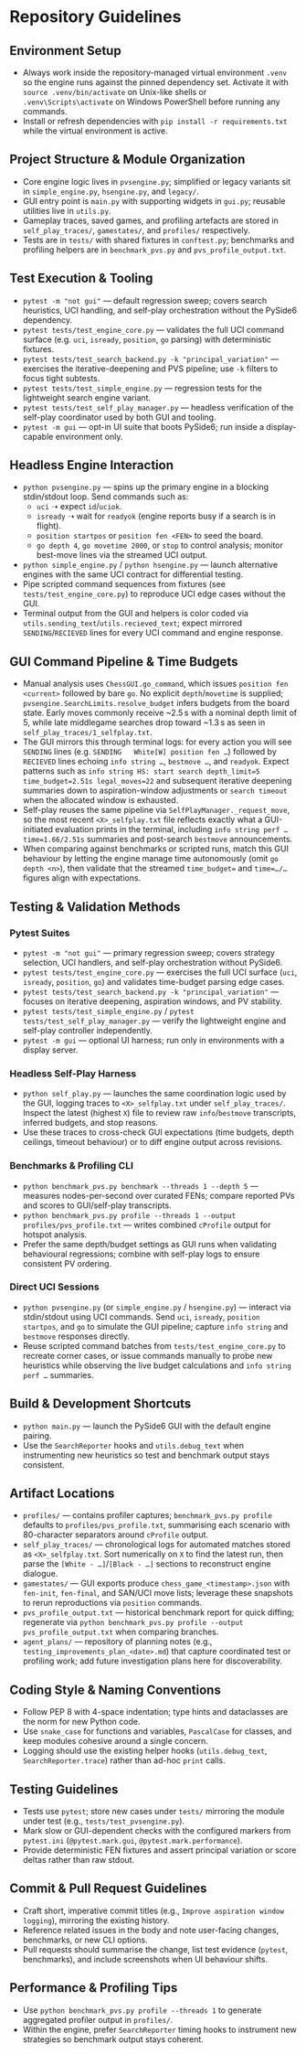 # Repository Guidelines

## Environment Setup
- Always work inside the repository-managed virtual environment `.venv` so the engine runs against the pinned dependency set. Activate it with `source .venv/bin/activate` on Unix-like shells or `.venv\Scripts\activate` on Windows PowerShell before running any commands.
- Install or refresh dependencies with `pip install -r requirements.txt` while the virtual environment is active.

## Project Structure & Module Organization
- Core engine logic lives in `pvsengine.py`; simplified or legacy variants sit in `simple_engine.py`, `hsengine.py`, and `legacy/`.
- GUI entry point is `main.py` with supporting widgets in `gui.py`; reusable utilities live in `utils.py`.
- Gameplay traces, saved games, and profiling artefacts are stored in `self_play_traces/`, `gamestates/`, and `profiles/` respectively.
- Tests are in `tests/` with shared fixtures in `conftest.py`; benchmarks and profiling helpers are in `benchmark_pvs.py` and `pvs_profile_output.txt`.

## Test Execution & Tooling
- `pytest -m "not gui"` — default regression sweep; covers search heuristics, UCI handling, and self-play orchestration without the PySide6 dependency.
- `pytest tests/test_engine_core.py` — validates the full UCI command surface (e.g. `uci`, `isready`, `position`, `go` parsing) with deterministic fixtures.
- `pytest tests/test_search_backend.py -k "principal_variation"` — exercises the iterative-deepening and PVS pipeline; use `-k` filters to focus tight subtests.
- `pytest tests/test_simple_engine.py` — regression tests for the lightweight search engine variant.
- `pytest tests/test_self_play_manager.py` — headless verification of the self-play coordinator used by both GUI and tooling.
- `pytest -m gui` — opt-in UI suite that boots PySide6; run inside a display-capable environment only.

## Headless Engine Interaction
- `python pvsengine.py` — spins up the primary engine in a blocking stdin/stdout loop. Send commands such as:
  - `uci` ➝ expect `id`/`uciok`.
  - `isready` ➝ wait for `readyok` (engine reports busy if a search is in flight).
  - `position startpos` or `position fen <FEN>` to seed the board.
  - `go depth 4`, `go movetime 2000`, or `stop` to control analysis; monitor best-move lines via the streamed UCI output.
- `python simple_engine.py` / `python hsengine.py` — launch alternative engines with the same UCI contract for differential testing.
- Pipe scripted command sequences from fixtures (see `tests/test_engine_core.py`) to reproduce UCI edge cases without the GUI.
- Terminal output from the GUI and helpers is color coded via `utils.sending_text`/`utils.recieved_text`; expect mirrored `SENDING`/`RECIEVED` lines for every UCI command and engine response.

## GUI Command Pipeline & Time Budgets
- Manual analysis uses `ChessGUI.go_command`, which issues `position fen <current>` followed by bare `go`. No explicit `depth`/`movetime` is supplied; `pvsengine.SearchLimits.resolve_budget` infers budgets from the board state. Early moves commonly receive ~2.5 s with a nominal depth limit of 5, while late middlegame searches drop toward ~1.3 s as seen in `self_play_traces/1_selfplay.txt`.
- The GUI mirrors this through terminal logs: for every action you will see `SENDING` lines (e.g. `SENDING   White[W] position fen …`) followed by `RECIEVED` lines echoing `info string …`, `bestmove …`, and `readyok`. Expect patterns such as `info string HS: start search depth_limit=5 time_budget=2.51s legal_moves=22` and subsequent iterative deepening summaries down to aspiration-window adjustments or `search timeout` when the allocated window is exhausted.
- Self-play reuses the same pipeline via `SelfPlayManager._request_move`, so the most recent `<X>_selfplay.txt` file reflects exactly what a GUI-initiated evaluation prints in the terminal, including `info string perf … time=1.66/2.51s` summaries and post-search `bestmove` announcements.
- When comparing against benchmarks or scripted runs, match this GUI behaviour by letting the engine manage time autonomously (omit `go depth <n>`), then validate that the streamed `time_budget=` and `time=…/…` figures align with expectations.

## Testing & Validation Methods

### Pytest Suites
- `pytest -m "not gui"` — primary regression sweep; covers strategy selection, UCI handlers, and self-play orchestration without PySide6.
- `pytest tests/test_engine_core.py` — exercises the full UCI surface (`uci`, `isready`, `position`, `go`) and validates time-budget parsing edge cases.
- `pytest tests/test_search_backend.py -k "principal_variation"` — focuses on iterative deepening, aspiration windows, and PV stability.
- `pytest tests/test_simple_engine.py` / `pytest tests/test_self_play_manager.py` — verify the lightweight engine and self-play controller independently.
- `pytest -m gui` — optional UI harness; run only in environments with a display server.

### Headless Self-Play Harness
- `python self_play.py` — launches the same coordination logic used by the GUI, logging traces to `<X>_selfplay.txt` under `self_play_traces/`. Inspect the latest (highest `X`) file to review raw `info`/`bestmove` transcripts, inferred budgets, and stop reasons.
- Use these traces to cross-check GUI expectations (time budgets, depth ceilings, timeout behaviour) or to diff engine output across revisions.

### Benchmarks & Profiling CLI
- `python benchmark_pvs.py benchmark --threads 1 --depth 5` — measures nodes-per-second over curated FENs; compare reported PVs and scores to GUI/self-play transcripts.
- `python benchmark_pvs.py profile --threads 1 --output profiles/pvs_profile.txt` — writes combined `cProfile` output for hotspot analysis.
- Prefer the same depth/budget settings as GUI runs when validating behavioural regressions; combine with self-play logs to ensure consistent PV ordering.

### Direct UCI Sessions
- `python pvsengine.py` (or `simple_engine.py` / `hsengine.py`) — interact via stdin/stdout using UCI commands. Send `uci`, `isready`, `position startpos`, and `go` to simulate the GUI pipeline; capture `info string` and `bestmove` responses directly.
- Reuse scripted command batches from `tests/test_engine_core.py` to recreate corner cases, or issue commands manually to probe new heuristics while observing the live budget calculations and `info string perf …` summaries.

## Build & Development Shortcuts
- `python main.py` — launch the PySide6 GUI with the default engine pairing.
- Use the `SearchReporter` hooks and `utils.debug_text` when instrumenting new heuristics so test and benchmark output stays consistent.

## Artifact Locations
- `profiles/` — contains profiler captures; `benchmark_pvs.py profile` defaults to `profiles/pvs_profile.txt`, summarising each scenario with 80-character separators around `cProfile` output.
- `self_play_traces/` — chronological logs for automated matches stored as `<X>_selfplay.txt`. Sort numerically on `X` to find the latest run, then parse the `[White - …]`/`[Black - …]` sections to reconstruct engine dialogue.
- `gamestates/` — GUI exports produce `chess_game_<timestamp>.json` with `fen-init`, `fen-final`, and SAN/UCI move lists; leverage these snapshots to rerun reproductions via `position` commands.
- `pvs_profile_output.txt` — historical benchmark report for quick diffing; regenerate via `python benchmark_pvs.py profile --output pvs_profile_output.txt` when comparing branches.
- `agent_plans/` — repository of planning notes (e.g., `testing_improvements_plan_<date>.md`) that capture coordinated test or profiling work; add future investigation plans here for discoverability.

## Coding Style & Naming Conventions
- Follow PEP 8 with 4-space indentation; type hints and dataclasses are the norm for new Python code.
- Use `snake_case` for functions and variables, `PascalCase` for classes, and keep modules cohesive around a single concern.
- Logging should use the existing helper hooks (`utils.debug_text`, `SearchReporter.trace`) rather than ad-hoc `print` calls.

## Testing Guidelines
- Tests use `pytest`; store new cases under `tests/` mirroring the module under test (e.g., `tests/test_pvsengine.py`).
- Mark slow or GUI-dependent checks with the configured markers from `pytest.ini` (`@pytest.mark.gui`, `@pytest.mark.performance`).
- Provide deterministic FEN fixtures and assert principal variation or score deltas rather than raw stdout.

## Commit & Pull Request Guidelines
- Craft short, imperative commit titles (e.g., `Improve aspiration window logging`), mirroring the existing history.
- Reference related issues in the body and note user-facing changes, benchmarks, or new CLI options.
- Pull requests should summarise the change, list test evidence (`pytest`, benchmarks), and include screenshots when UI behaviour shifts.

## Performance & Profiling Tips
- Use `python benchmark_pvs.py profile --threads 1` to generate aggregated profiler output in `profiles/`.
- Within the engine, prefer `SearchReporter` timing hooks to instrument new strategies so benchmark output stays coherent.
